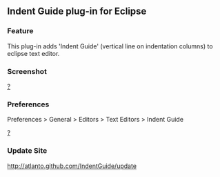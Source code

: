 ## Indent Guide plug-in for Eclipse

### Feature
This plug-in adds 'Indent Guide' (vertical line on indentation columns) to eclipse text editor.

### Screenshot
[?](./img/example.png)

### Preferences
Preferences > General > Editors > Text Editors > Indent Guide

[?](./imgs/preferences.png)

### Update Site
http://atlanto.github.com/IndentGuide/update
